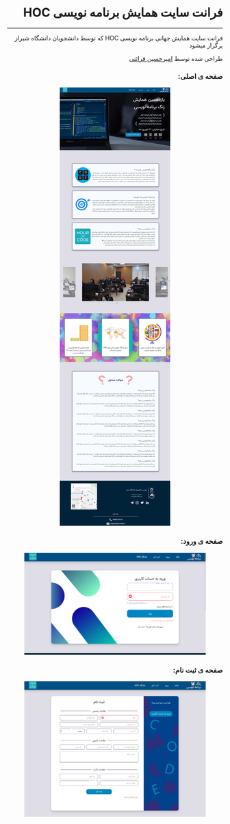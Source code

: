 <h1 dir="rtl">فرانت سایت همایش برنامه نویسی HOC</h1>

------

<div dir="rtl">
    <p>فرانت سایت همایش جهانی برنامه نویسی HOC که توسط دانشجویان دانشگاه شیراز یرگزار میشود</p>
    <p>طراحی شده توسط <a href="https://github.com/AmirHosein-Gharaati">امیرحسین قرائتی</a></p>
    <h3>صفحه ی اصلی:</h3>
    <span style="text-align:center;">
        <figure class="post-figure">
            <img class="preview" src="./preview/mainPage.png" alt="HOC website preview" style="margin:auto"/>
        </figure>
    </span>
    <h3>صفحه ی ورود:</h3>
    <span style="text-align:center;">
        <figure class="post-figure">
            <img class="preview" src="./preview/login.png" alt="HOC login preview" style="margin:auto"/>
        </figure>
    </span>
    <h3>صفحه ی ثبت نام:</h3>
    <span style="text-align:center;">
        <figure class="post-figure">
            <img class="preview" src="./preview/signup.png" alt="HOC signup preview" style="margin:auto"/>
        </figure>
    </span>
</div>

